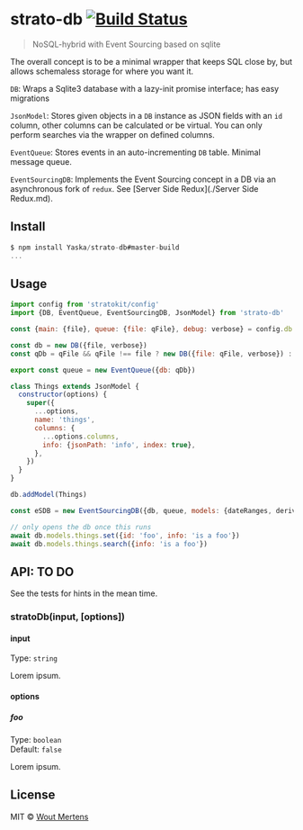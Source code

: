 # strato-db [![Build Status](https://travis-ci.org/Yaska/strato-db.svg?branch=master)](https://travis-ci.org/Yaska/strato-db)

> NoSQL-hybrid with Event Sourcing based on sqlite

The overall concept is to be a minimal wrapper that keeps SQL close by, but allows schemaless storage for where you want it.

`DB`: Wraps a Sqlite3 database with a lazy-init promise interface; has easy migrations

`JsonModel`: Stores given objects in a `DB` instance as JSON fields with an `id` column, other columns can be calculated or be virtual. You can only perform searches via the wrapper on defined columns.

`EventQueue`: Stores events in an auto-incrementing `DB` table. Minimal message queue.

`EventSourcingDB`: Implements the Event Sourcing concept in a DB via an asynchronous fork of `redux`. See [Server Side Redux](./Server Side Redux.md).

## Install

```js
$ npm install Yaska/strato-db#master-build
...
```

## Usage

```js
import config from 'stratokit/config'
import {DB, EventQueue, EventSourcingDB, JsonModel} from 'strato-db'

const {main: {file}, queue: {file: qFile}, debug: verbose} = config.db

const db = new DB({file, verbose})
const qDb = qFile && qFile !== file ? new DB({file: qFile, verbose}) : db

export const queue = new EventQueue({db: qDb})

class Things extends JsonModel {
  constructor(options) {
    super({
      ...options,
      name: 'things',
      columns: {
        ...options.columns,
        info: {jsonPath: 'info', index: true},
      },
    })
  }
}

db.addModel(Things)

const eSDB = new EventSourcingDB({db, queue, models: {dateRanges, derivedStuff}})

// only opens the db once this runs
await db.models.things.set({id: 'foo', info: 'is a foo'})
await db.models.things.search({info: 'is a foo'})
```

## API: TO DO

See the tests for hints in the mean time.

### stratoDb(input, [options])

#### input

Type: `string`

Lorem ipsum.

#### options

##### foo

Type: `boolean`<br>
Default: `false`

Lorem ipsum.


## License

MIT © [Wout Mertens](https://yaska.eu)
